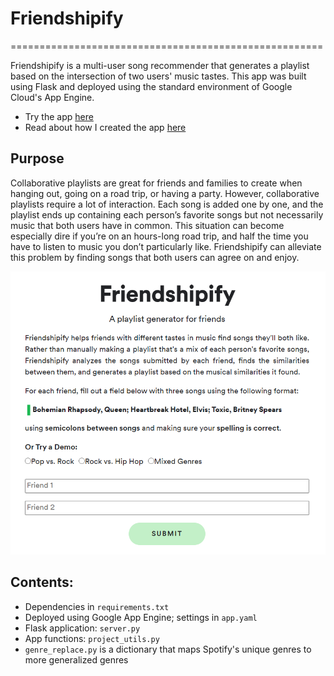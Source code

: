 # Friendshipify
======================================================

Friendshipify is a multi-user song recommender that generates a playlist based on the intersection of two users' music tastes.
This app was built using Flask and deployed using the standard environment of Google Cloud's App Engine.

* Try the app [here](https://friendshipify.com)
* Read about how I created the app [here](https://towardsdatascience.com/friendshipify-a-playlist-generator-for-friends-f79297f08b03)

## Purpose
Collaborative playlists are great for friends and families to create when hanging out, going on a road trip, or having a party. However, collaborative playlists require a lot of interaction. Each song is added one by one, and the playlist ends up containing each person’s favorite songs but not necessarily music that both users have in common. This situation can become especially dire if you’re on an hours-long road trip, and half the time you have to listen to music you don’t particularly like. Friendshipify can alleviate this problem by finding songs that both users can agree on and enjoy.


![img](img/app-home.PNG)

## Contents:
- Dependencies in `requirements.txt`
- Deployed using Google App Engine; settings in `app.yaml`
- Flask application: `server.py`
- App functions: `project_utils.py`
- `genre_replace.py` is a dictionary that maps Spotify's unique genres to more generalized genres



